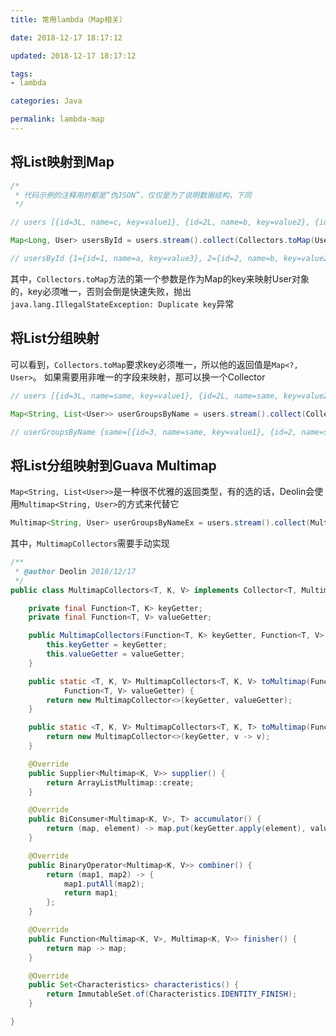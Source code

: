 ```yaml
---
title: 常用lambda（Map相关）

date: 2018-12-17 18:17:12

updated: 2018-12-17 18:17:12

tags:
- lambda

categories: Java

permalink: lambda-map
---
```






## 将List映射到Map

~~~java
/*
 * 代码示例的注释用的都是“伪JSON”，仅仅是为了说明数据结构，下同
 */

// users [{id=3L, name=c, key=value1}, {id=2L, name=b, key=value2}, {id=1L, name=a, key=value3}]

Map<Long, User> usersById = users.stream().collect(Collectors.toMap(User::getId, one -> one));

// usersById {1={id=1, name=a, key=value3}, 2={id=2, name=b, key=value2}, 3={id=3, name=c, key=value1}}
~~~



其中，`Collectors.toMap`方法的第一个参数是作为Map的key来映射User对象的，key必须唯一，否则会倒是快速失败，抛出`java.lang.IllegalStateException: Duplicate key`异常



## 将List分组映射

可以看到，`Collectors.toMap`要求key必须唯一，所以他的返回值是`Map<?, User>`。
如果需要用非唯一的字段来映射，那可以换一个Collector

~~~java
// users [{id=3L, name=same, key=value1}, {id=2L, name=same, key=value2}, {id=1L, name=diff, key=value3}]

Map<String, List<User>> userGroupsByName = users.stream().collect(Collectors.groupingBy(User::getName));

// userGroupsByName {same=[{id=3, name=same, key=value1}, {id=2, name=same, key=value2}], diff=[{id=1, name=diff, key=value3}]}
~~~



## 将List分组映射到Guava Multimap

`Map<String, List<User>>`是一种很不优雅的返回类型，有的选的话，Deolin会使用`Multimap<String, User>`的方式来代替它

~~~java
Multimap<String, User> userGroupsByNameEx = users.stream().collect(MultimapCollectors.groupingBy(User::getName));
~~~



其中，`MultimapCollectors`需要手动实现

~~~java
/**
 * @author Deolin 2018/12/17
 */
public class MultimapCollectors<T, K, V> implements Collector<T, Multimap<K, V>, Multimap<K, V>> {

    private final Function<T, K> keyGetter;
    private final Function<T, V> valueGetter;

    public MultimapCollectors(Function<T, K> keyGetter, Function<T, V> valueGetter) {
        this.keyGetter = keyGetter;
        this.valueGetter = valueGetter;
    }

    public static <T, K, V> MultimapCollectors<T, K, V> toMultimap(Function<T, K> keyGetter,
            Function<T, V> valueGetter) {
        return new MultimapCollector<>(keyGetter, valueGetter);
    }

    public static <T, K, V> MultimapCollectors<T, K, T> toMultimap(Function<T, K> keyGetter) {
        return new MultimapCollector<>(keyGetter, v -> v);
    }

    @Override
    public Supplier<Multimap<K, V>> supplier() {
        return ArrayListMultimap::create;
    }

    @Override
    public BiConsumer<Multimap<K, V>, T> accumulator() {
        return (map, element) -> map.put(keyGetter.apply(element), valueGetter.apply(element));
    }

    @Override
    public BinaryOperator<Multimap<K, V>> combiner() {
        return (map1, map2) -> {
            map1.putAll(map2);
            return map1;
        };
    }

    @Override
    public Function<Multimap<K, V>, Multimap<K, V>> finisher() {
        return map -> map;
    }

    @Override
    public Set<Characteristics> characteristics() {
        return ImmutableSet.of(Characteristics.IDENTITY_FINISH);
    }

}
~~~





















